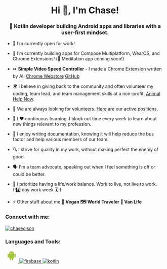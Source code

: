 <h1 align="center">Hi 👋, I'm Chase!</h1>
<h3 align="center">📱 Kotlin developer building Android apps and libraries with a user-first mindset.</h3>

- 🔭 I’m currently open for work!

- 🌱 I’m currently building apps for Compose Multiplatform, WearOS, and Chrome Extensions! (🧘 Meditation app coming soon!)

- ⏩ <b>Simple Video Speed Controller</b> - I made a Chrome Extension written by AI! [Chrome Webstore](https://chromewebstore.google.com/detail/simple-video-speed-contro/kcjfpmjkbkhgojilpihplkedadndnked?authuser=0&hl=en)   [GitHub](https://github.com/Chaseos/SimpleVideoSpeedController/settings)

- 🌍 I believe in giving back to the community and often volunteer my coding, team lead, and team management skills at a non-profit, [Animal Help Now](https://github.com/AnimalHelpNow).

- 🤝 We are always looking for volunteers. [Here](https://www.volunteermatch.org/search/org768702.jsp) are our active positions.

- 📖 I ♥️ continuous learning. I block out time every week to learn about new things relevant to my profession.

- 💬 I enjoy writing documentation, knowing it will help reduce the bus factor and help various members of our team.

- 🔍 I strive for quality in my work, without making perfect the enemy of good.

- 🗣️ I'm a team advocate, speaking out when I feel something is off or could be better.

- 🤹 I prioritize having a life/work balance. Work to live, not live to work. (!4️⃣ day work week 🗓️!)

- ⚡ Other stuff about me **🌱 Vegan 🗺️ World Traveler 🚐 Van Life**


<h3 align="left">Connect with me:</h3>
<p align="left">
<a href="https://linkedin.com/in/chaseolson" target="blank"><img align="center" src="https://raw.githubusercontent.com/rahuldkjain/github-profile-readme-generator/master/src/images/icons/Social/linked-in-alt.svg" alt="chaseolson" height="30" width="40" /></a>
</p>

<h3 align="left">Languages and Tools:</h3>
<p align="left"> <a href="https://developer.android.com" target="_blank" rel="noreferrer"> <img src="https://raw.githubusercontent.com/devicons/devicon/master/icons/android/android-original-wordmark.svg" alt="android" width="40" height="40"/> </a> <a href="https://firebase.google.com/" target="_blank" rel="noreferrer"> <img src="https://www.vectorlogo.zone/logos/firebase/firebase-icon.svg" alt="firebase" width="40" height="40"/> </a> <a href="https://kotlinlang.org" target="_blank" rel="noreferrer"> <img src="https://www.vectorlogo.zone/logos/kotlinlang/kotlinlang-icon.svg" alt="kotlin" width="40" height="40"/> </a> </p>
